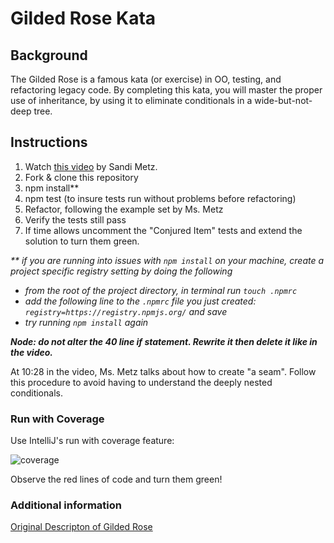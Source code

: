 # Gilded Rose Kata

## Background

The Gilded Rose is a famous kata (or exercise) in OO, testing, and refactoring legacy code. By completing this kata, you will master the proper use of inheritance, by using it to eliminate conditionals in a wide-but-not-deep tree.

## Instructions

1. Watch [this video](https://www.youtube.com/watch?v=8bZh5LMaSmE) by Sandi Metz.
1. Fork & clone this repository
1. npm install**
1. npm test (to insure tests run without problems before refactoring)
1. Refactor, following the example set by Ms. Metz
1. Verify the tests still pass
1. If time allows uncomment the "Conjured Item" tests and extend the solution to turn them green.

*\*\* if you are running into issues with `npm install` on your machine, create a project specific registry setting by doing the following*
- *from the root of the project directory, in terminal run `touch .npmrc`*
- *add the following line to the `.npmrc` file you just created: `registry=https://registry.npmjs.org/` and save*
- *try running `npm install` again*

***Node: do not alter the 40 line if statement. Rewrite it then delete it like in the video.***

At 10:28 in the video, Ms. Metz talks about how to create "a seam". Follow this procedure to avoid having to understand the deeply nested conditionals.

### Run with Coverage

Use IntelliJ's run with coverage feature:

![coverage](./img/coverage.png)

Observe the red lines of code and turn them green!


### Additional information

[Original Descripton of Gilded Rose](http://iamnotmyself.com/2011/02/13/refactor-this-the-gilded-rose-kata/)
